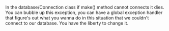In the database/Connection class if make() method cannot connects it dies. You can bubble up this exception, you can have
 a global exception handler that figure's out what you wanna do in this situation that we couldn't connect to our database. 
 You have the liberty to change it.
 
 